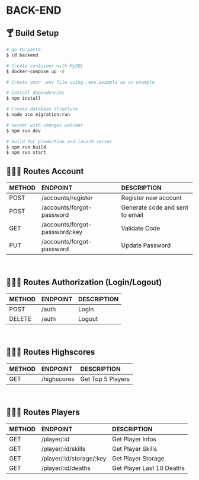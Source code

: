 # BACK-END
<h2> 🍸 Build Setup </h2>

```bash
# go to paste
$ cd backend

# Create container with MySQL
$ docker-compose up -d

# Create your .env file using .env.example as an example

# install dependencies
$ npm install

# Create database structure
$ node ace migration:run

# server with changes watcher
$ npm run dev

# build for production and launch server
$ npm run build
$ npm run start
```

##  🕵🏾‍♂️  Routes Account

| METHOD | ENDPOINT                       | DESCRIPTION                           |
| :----- | :------------------------------| :------------------------------------ |
| POST   | /accounts/register             | Register new account                  |
| POST   | /accounts/forgot-password      | Generate code and sent to email       |
| GET    | /accounts/forgot-password/:key | Validate Code                         |
| PUT    | /accounts/forgot-password      | Update Password                       |

<br>

##  🕵🏾‍♂️  Routes Authorization (Login/Logout)

| METHOD | ENDPOINT                   | DESCRIPTION                           |
| :----- | :------------------------- | :------------------------------------ |
| POST   | /auth                      | Login                                 |
| DELETE | /auth                      | Logout                                |


<br>

##  🕵🏾‍♂️  Routes Highscores

| METHOD | ENDPOINT                   | DESCRIPTION                           |
| :----- | :------------------------- | :------------------------------------ |
| GET    | /highscores                | Get Top 5 Players                     |


<br>

##  🕵🏾‍♂️  Routes Players

| METHOD | ENDPOINT                   | DESCRIPTION                           |
| :----- | :------------------------- | :------------------------------------ |
| GET    | /player/:id                | Get Player Infos                      |
| GET    | /player/:id/skills         | Get Player Skills                     |
| GET    | /player/:id/storage/:key   | Get Player Storage                    |
| GET    | /player/:id/deaths         | Get Player Last 10 Deaths             |
